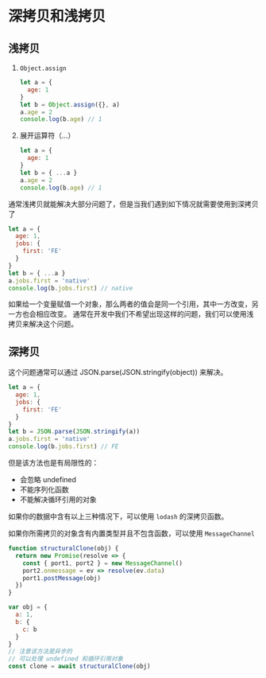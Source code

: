 # 深拷贝和浅拷贝

## 浅拷贝

1. `Object.assign`

   ```js
   let a = {
     age: 1
   }
   let b = Object.assign({}, a)
   a.age = 2
   console.log(b.age) // 1
   ```

2. 展开运算符（…）

   ```js
   let a = {
     age: 1
   }
   let b = { ...a }
   a.age = 2
   console.log(b.age) // 1
   ```

通常浅拷贝就能解决大部分问题了，但是当我们遇到如下情况就需要使用到深拷贝了

```js
let a = {
  age: 1,
  jobs: {
    first: 'FE'
  }
}
let b = { ...a }
a.jobs.first = 'native'
console.log(b.jobs.first) // native
```

如果给一个变量赋值一个对象，那么两者的值会是同一个引用，其中一方改变，另一方也会相应改变。
通常在开发中我们不希望出现这样的问题，我们可以使用浅拷贝来解决这个问题。

## 深拷贝

这个问题通常可以通过 JSON.parse(JSON.stringify(object)) 来解决。

```js
let a = {
  age: 1,
  jobs: {
    first: 'FE'
  }
}
let b = JSON.parse(JSON.stringify(a))
a.jobs.first = 'native'
console.log(b.jobs.first) // FE
```

但是该方法也是有局限性的：

- 会忽略 undefined
- 不能序列化函数
- 不能解决循环引用的对象

如果你的数据中含有以上三种情况下，可以使用 `lodash` 的深拷贝函数。

如果你所需拷贝的对象含有内置类型并且不包含函数，可以使用 `MessageChannel`

```js
function structuralClone(obj) {
  return new Promise(resolve => {
    const { port1, port2 } = new MessageChannel()
    port2.onmessage = ev => resolve(ev.data)
    port1.postMessage(obj)
  })
}

var obj = {
  a: 1,
  b: {
    c: b
  }
}
// 注意该方法是异步的
// 可以处理 undefined 和循环引用对象
const clone = await structuralClone(obj)
```
